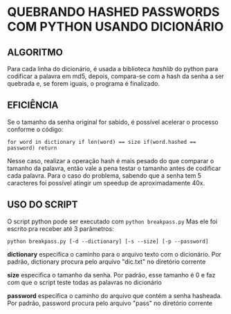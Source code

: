 # QUEBRANDO HASHED PASSWORDS COM PYTHON USANDO DICIONÁRIO

## ALGORITMO

Para cada linha do dicionário, é usada a biblioteca *hashlib* do python para
codificar a palavra em md5, depois, compara-se com a hash da senha a ser
quebrada e, se forem iguais, o programa é finalizado.

## EFICIÊNCIA

Se o tamanho da senha original for sabido, é possível acelerar o processo
conforme o código:

`
for word in dictionary
	if len(word) == size
		if(word.hashed == password)
			return
`

Nesse caso, realizar a operação hash é mais pesado do que comparar o tamanho
da palavra, então vale a pena testar o tamanho antes de codificar cada palavra.
Para o caso do problema, sabendo que a senha tem 5 caracteres foi possível
atingir um speedup de aproximadamente 40x.

## USO DO SCRIPT

O script python pode ser executado com
`python breakpass.py`
Mas ele foi escrito pra receber até 3 parâmetros:

`python breakpass.py [-d --dictionary] [-s --size] [-p --password]`

**dictionary** especifica o caminho para o arquivo texto com o dicionário.
Por padrão, dictionary procura pelo arquivo "dic.txt" no diretório corrente

**size** especifica o tamanho da senha.
Por padrão, esse tamanho é 0 e faz com que o script teste todas as palavras no
dicionário

**password** especifica o caminho do arquivo que contém a senha hasheada.
Por padrão, password procura pelo arquivo "pass" no diretório corrente

